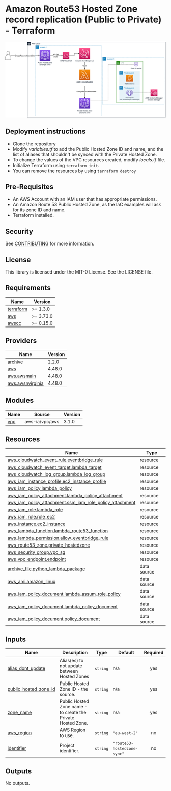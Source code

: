 <!-- BEGIN_TF_DOCS -->
# Amazon Route53 Hosted Zone record replication (Public to Private) - Terraform

![Architecture](../image/route53-sync.png "Solution's diagram")

## Deployment instructions

* Clone the repository
* Modify *variables.tf* to add the Public Hosted Zone ID and name, and the list of aliases that shouldn't be synced with the Private Hosted Zone.
* To change the values of the VPC resources created, modify *locals.tf* file.
* Initialize Terraform using `terraform init`.
* You can remove the resources by using `terraform destroy`

## Pre-Requisites

* An AWS Account with an IAM user that has appropriate permissions.
* An Amazon Route 53 Public Hosted Zone, as the IaC examples will ask for its zone ID and name.
* Terraform installed.

## Security

See [CONTRIBUTING](../CONTRIBUTING.md#security-issue-notifications) for more information.

## License

This library is licensed under the MIT-0 License. See the LICENSE file.

## Requirements

| Name | Version |
|------|---------|
| <a name="requirement_terraform"></a> [terraform](#requirement\_terraform) | >= 1.3.0 |
| <a name="requirement_aws"></a> [aws](#requirement\_aws) | >= 3.73.0 |
| <a name="requirement_awscc"></a> [awscc](#requirement\_awscc) | >= 0.15.0 |

## Providers

| Name | Version |
|------|---------|
| <a name="provider_archive"></a> [archive](#provider\_archive) | 2.2.0 |
| <a name="provider_aws"></a> [aws](#provider\_aws) | 4.48.0 |
| <a name="provider_aws.awsmain"></a> [aws.awsmain](#provider\_aws.awsmain) | 4.48.0 |
| <a name="provider_aws.awsnvirginia"></a> [aws.awsnvirginia](#provider\_aws.awsnvirginia) | 4.48.0 |

## Modules

| Name | Source | Version |
|------|--------|---------|
| <a name="module_vpc"></a> [vpc](#module\_vpc) | aws-ia/vpc/aws | 3.1.0 |

## Resources

| Name | Type |
|------|------|
| [aws_cloudwatch_event_rule.eventbridge_rule](https://registry.terraform.io/providers/hashicorp/aws/latest/docs/resources/cloudwatch_event_rule) | resource |
| [aws_cloudwatch_event_target.lambda_target](https://registry.terraform.io/providers/hashicorp/aws/latest/docs/resources/cloudwatch_event_target) | resource |
| [aws_cloudwatch_log_group.lambda_log_group](https://registry.terraform.io/providers/hashicorp/aws/latest/docs/resources/cloudwatch_log_group) | resource |
| [aws_iam_instance_profile.ec2_instance_profile](https://registry.terraform.io/providers/hashicorp/aws/latest/docs/resources/iam_instance_profile) | resource |
| [aws_iam_policy.lambda_policy](https://registry.terraform.io/providers/hashicorp/aws/latest/docs/resources/iam_policy) | resource |
| [aws_iam_policy_attachment.lambda_policy_attachment](https://registry.terraform.io/providers/hashicorp/aws/latest/docs/resources/iam_policy_attachment) | resource |
| [aws_iam_policy_attachment.ssm_iam_role_policy_attachment](https://registry.terraform.io/providers/hashicorp/aws/latest/docs/resources/iam_policy_attachment) | resource |
| [aws_iam_role.lambda_role](https://registry.terraform.io/providers/hashicorp/aws/latest/docs/resources/iam_role) | resource |
| [aws_iam_role.role_ec2](https://registry.terraform.io/providers/hashicorp/aws/latest/docs/resources/iam_role) | resource |
| [aws_instance.ec2_instance](https://registry.terraform.io/providers/hashicorp/aws/latest/docs/resources/instance) | resource |
| [aws_lambda_function.lambda_route53_function](https://registry.terraform.io/providers/hashicorp/aws/latest/docs/resources/lambda_function) | resource |
| [aws_lambda_permission.allow_eventbridge_rule](https://registry.terraform.io/providers/hashicorp/aws/latest/docs/resources/lambda_permission) | resource |
| [aws_route53_zone.private_hostedzone](https://registry.terraform.io/providers/hashicorp/aws/latest/docs/resources/route53_zone) | resource |
| [aws_security_group.vpc_sg](https://registry.terraform.io/providers/hashicorp/aws/latest/docs/resources/security_group) | resource |
| [aws_vpc_endpoint.endpoint](https://registry.terraform.io/providers/hashicorp/aws/latest/docs/resources/vpc_endpoint) | resource |
| [archive_file.python_lambda_package](https://registry.terraform.io/providers/hashicorp/archive/latest/docs/data-sources/file) | data source |
| [aws_ami.amazon_linux](https://registry.terraform.io/providers/hashicorp/aws/latest/docs/data-sources/ami) | data source |
| [aws_iam_policy_document.lambda_assum_role_policy](https://registry.terraform.io/providers/hashicorp/aws/latest/docs/data-sources/iam_policy_document) | data source |
| [aws_iam_policy_document.lambda_policy_document](https://registry.terraform.io/providers/hashicorp/aws/latest/docs/data-sources/iam_policy_document) | data source |
| [aws_iam_policy_document.policy_document](https://registry.terraform.io/providers/hashicorp/aws/latest/docs/data-sources/iam_policy_document) | data source |

## Inputs

| Name | Description | Type | Default | Required |
|------|-------------|------|---------|:--------:|
| <a name="input_alias_dont_update"></a> [alias\_dont\_update](#input\_alias\_dont\_update) | Alias(es) to not update between Hosted Zones | `string` | n/a | yes |
| <a name="input_public_hosted_zone_id"></a> [public\_hosted\_zone\_id](#input\_public\_hosted\_zone\_id) | Public Hosted Zone ID - the source. | `string` | n/a | yes |
| <a name="input_zone_name"></a> [zone\_name](#input\_zone\_name) | Public Hosted Zone name - to create the Private Hosted Zone. | `string` | n/a | yes |
| <a name="input_aws_region"></a> [aws\_region](#input\_aws\_region) | AWS Region to use. | `string` | `"eu-west-2"` | no |
| <a name="input_identifier"></a> [identifier](#input\_identifier) | Project identifier. | `string` | `"route53-hostedzone-sync"` | no |

## Outputs

No outputs.
<!-- END_TF_DOCS -->
